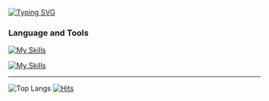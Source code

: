 [![Typing SVG](https://readme-typing-svg.demolab.com?font=Menlo&duration=2000&pause=10000&color=7DF7BF&vCenter=true&repeat=false&width=800&lines=Hi+i'm+Ean.+I'm+currently+working+as+Front-End+Developer)](https://git.io/typing-svg)

### Language and Tools

[![My Skills](https://skillicons.dev/icons?i=react,redux,styledcomponents,tailwind,vite,js,ts,nestjs,nodejs,html,css,scss,java,kotlin,spring,flutter,mysql,postgres)](https://skillicons.dev)

[![My Skills](https://skillicons.dev/icons?i=vscode,idea,docker,github,aws,jenkins,linux)](https://skillicons.dev)

---

![Top Langs](https://github-readme-stats.vercel.app/api/top-langs/?username=eannnnnn&layout=compact)
[![Hits](https://hits.seeyoufarm.com/api/count/incr/badge.svg?url=https%3A%2F%2Fgithub.com%2Feannnnnn%2Fhit-counter&count_bg=%233D56C8&title_bg=%23000000&icon=github.svg&icon_color=%23E7E7E7&title=views&edge_flat=false)](https://hits.seeyoufarm.com)
